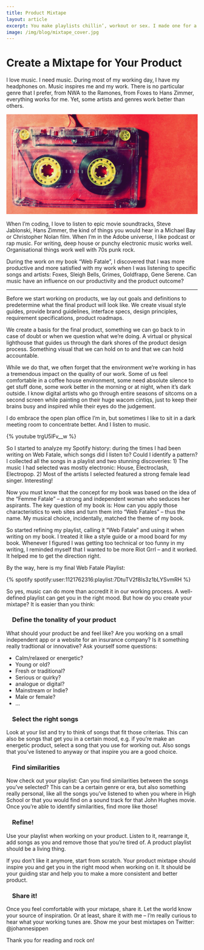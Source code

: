```yaml
---
title: Product Mixtape
layout: article
excerpt: You make playlists chillin’, workout or sex. I made one for a product I worked on. Here is why.
image: /img/blog/mixtape_cover.jpg
---
```

# Create a Mixtape for Your Product

I love music. I need music. During most of my working day, I have my headphones on. Music inspires me and my work. There is no particular genre that I prefer, from NWA to the Ramones, from Foxes to Hans Zimmer, everything works for me. Yet, some artists and genres work better than others.

![](/img/blog/mixtape_cover.jpg)

When I’m coding, I love to listen to epic movie soundtracks, Steve Jablonski, Hans Zimmer, the kind of things you would hear in a Michael Bay or Christopher Nolan film. When I’m in the Adobe universe, I like podcast or rap music. For writing, deep house or punchy electronic music works well. Organisational things work well with 70s punk rock. 

During the work on my book “Web Fatale”, I discovered that I was more productive and more satisfied with my work when I was listening to specific songs and artists: Foxes, Sleigh Bells, Grimes, Goldfrapp, Gene Serene. Can music have an influence on our productivity and the product outcome?


----------

Before we start working on products, we lay out goals and definitions to predetermine what the final product will look like. We create visual style guides, provide brand guidelines, interface specs, design principles, requirement specifications, product roadmaps.

We create a basis for the final product, something we can go back to in case of doubt or when we question what we’re doing. A virtual or physical lighthouse that guides us through the dark shores of the product design process. Something visual that we can hold on to and that we can hold accountable.

While we do that, we often forget that the environment we’re working in has a tremendous impact on the quality of our work. Some of us feel comfortable in a coffee house environment, some need absolute silence to get stuff done, some work better in the morning or at night, when it’s dark outside. I know digital artists who go through entire seasons of sitcoms on a second screen while painting on their huge wacom cintiqs, just to keep their brains busy and inspired while their eyes do the judgement.

I do embrace the open plan office I’m in, but  sometimes I like to sit in a dark meeting room to concentrate better. And I listen to music.

{% youtube trgU5lFv__w %}

So I started to analyze my Spotify history: during the times I had been writing on Web Fatale, which songs did I listen to? Could I identify a pattern? I collected all the songs in a playlist and two stunning discoveries: 1) The music I had selected was mostly electronic: House, Electroclash, Electropop. 2) Most of the artists I selected featured a strong female lead singer. Interesting!

Now you must know that the concept for my book was based on the idea of the “Femme Fatale” – a strong and independent woman who seduces her aspirants. The key question of my book is: How can you apply those characteristics to web sites and turn them into “Web Fatales” – thus the name. My musical choice, incidentally, matched the theme of my book.

So started refining my playlist, calling it “Web Fatale” and using it when writing on my book. I treated it like a style guide or a mood board for my book. Whenever I figured I was getting too technical or too funny in my writing, I reminded myself that I wanted to be more Riot Grrl – and it worked. It helped me to get the direction right.

By the way, here is my final Web Fatale Playlist:

{% spotify spotify:user:1121762316:playlist:7DtuTV2f8Is3z1bLYSvmRH %}

So yes, music can do more than accredit it in our working process. A well-defined playlist can get you in the right mood. But how do you create your mixtape? It is easier than you think:

### Define the tonality of your product
What should your product be and feel like? Are you working on a small independent app or a website for an insurance company? Is it something really tradtional or innovative? Ask yourself some questions:

- Calm/relaxed or energetic?
- Young or old?
- Fresh or traditional?
- Serious or quirky?
- analogue or digital?
- Mainstream or Indie?
- Male or female?
- …


### Select the right songs
Look at your list and try to think of songs that fit those criterias. This can also be songs that get you in a certain mood, e.g. if you’re make an energetic product, select a song that you use for working out. Also songs that you’ve listened to anyway or that inspire you are a good choice.

### Find similarities
Now check out your playlist: Can you find similarities between the songs you’ve selected? This can be a certain genre or era, but also something really personal, like all the songs you’ve listened to when you where in High School or that you would find on a sound track for that John Hughes movie. Once you’re able to identify similarities, find more like those!

### Refine!
Use your playlist when working on your product. Listen to it, rearrange it, add songs as you and remove those that you’re tired of. A product playlist should be a living thing.

If you don’t like it anymore, start from scratch. Your product mixtape should inspire you and get you in the right mood when working on it. It should be your guiding star and help you to make a more consistent and better product.

### Share it!
Once you feel comfortable with your mixtape, share it. Let the world know your source of inspiration. Or at least, share it with me – I’m really curious to hear what your working tunes are. Show me your best mixtapes on Twitter: @johannesippen

Thank you for reading and rock on!

<style>
  h3 {
    text-align: left;
    padding-left: 15px;
  }
</style>